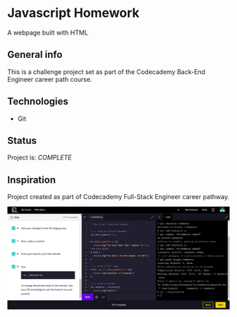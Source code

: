 # Javascript Homework

A webpage built with HTML

## General info

 This is a challenge project set as part of the Codecademy Back-End Engineer career path course.

## Technologies

* Git

## Status

Project is: _COMPLETE_

## Inspiration

Project created as part of Codecademy Full-Stack Engineer career pathway.

![GUI](Screenshot.png)
